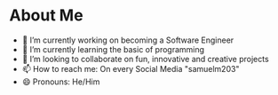# About Me

- 🔭 I’m currently working on becoming a Software Engineer
- 🌱 I’m currently learning the basic of programming
- 👯 I’m looking to collaborate on fun, innovative and creative projects
- 📫 How to reach me: On every Social Media "samuelm203"
- 😄 Pronouns: He/Him
